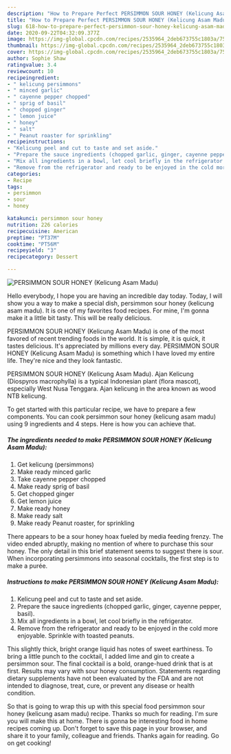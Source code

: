 ```yaml
---
description: "How to Prepare Perfect PERSIMMON SOUR HONEY (Kelicung Asam Madu)"
title: "How to Prepare Perfect PERSIMMON SOUR HONEY (Kelicung Asam Madu)"
slug: 618-how-to-prepare-perfect-persimmon-sour-honey-kelicung-asam-madu
date: 2020-09-22T04:32:09.377Z
image: https://img-global.cpcdn.com/recipes/2535964_2deb673755c1803a/751x532cq70/persimmon-sour-honey-kelicung-asam-madu-recipe-main-photo.jpg
thumbnail: https://img-global.cpcdn.com/recipes/2535964_2deb673755c1803a/751x532cq70/persimmon-sour-honey-kelicung-asam-madu-recipe-main-photo.jpg
cover: https://img-global.cpcdn.com/recipes/2535964_2deb673755c1803a/751x532cq70/persimmon-sour-honey-kelicung-asam-madu-recipe-main-photo.jpg
author: Sophie Shaw
ratingvalue: 3.4
reviewcount: 10
recipeingredient:
- " kelicung persimmons"
- " minced garlic"
- " cayenne pepper chopped"
- " sprig of basil"
- " chopped ginger"
- " lemon juice"
- " honey"
- " salt"
- " Peanut roaster for sprinkling"
recipeinstructions:
- "Kelicung peel and cut to taste and set aside."
- "Prepare the sauce ingredients (chopped garlic, ginger, cayenne pepper, basil)."
- "Mix all ingredients in a bowl, let cool briefly in the refrigerator."
- "Remove from the refrigerator and ready to be enjoyed in the cold more enjoyable. Sprinkle with toasted peanuts."
categories:
- Recipe
tags:
- persimmon
- sour
- honey

katakunci: persimmon sour honey 
nutrition: 226 calories
recipecuisine: American
preptime: "PT37M"
cooktime: "PT56M"
recipeyield: "3"
recipecategory: Dessert

---
```



![PERSIMMON SOUR HONEY (Kelicung Asam Madu)](https://img-global.cpcdn.com/recipes/2535964_2deb673755c1803a/751x532cq70/persimmon-sour-honey-kelicung-asam-madu-recipe-main-photo.jpg)

Hello everybody, I hope you are having an incredible day today. Today, I will show you a way to make a special dish, persimmon sour honey (kelicung asam madu). It is one of my favorites food recipes. For mine, I'm gonna make it a little bit tasty. This will be really delicious.

PERSIMMON SOUR HONEY (Kelicung Asam Madu) is one of the most favored of recent trending foods in the world. It is simple, it is quick, it tastes delicious. It's appreciated by millions every day. PERSIMMON SOUR HONEY (Kelicung Asam Madu) is something which I have loved my entire life. They're nice and they look fantastic.

PERSIMMON SOUR HONEY (Kelicung Asam Madu). Ajan Kelicung (Diospyros macrophylla) is a typical Indonesian plant (flora mascot), especially West Nusa Tenggara. Ajan kelicung in the area known as wood NTB kelicung.


To get started with this particular recipe, we have to prepare a few components. You can cook persimmon sour honey (kelicung asam madu) using 9 ingredients and 4 steps. Here is how you can achieve that.

<!--inarticleads1-->

##### The ingredients needed to make PERSIMMON SOUR HONEY (Kelicung Asam Madu):

1. Get  kelicung (persimmons)
1. Make ready  minced garlic
1. Take  cayenne pepper chopped
1. Make ready  sprig of basil
1. Get  chopped ginger
1. Get  lemon juice
1. Make ready  honey
1. Make ready  salt
1. Make ready  Peanut roaster, for sprinkling


There appears to be a sour honey hoax fueled by media feeding frenzy. The video ended abruptly, making no mention of where to purchase this sour honey. The only detail in this brief statement seems to suggest there is sour. When incorporating persimmons into seasonal cocktails, the first step is to make a purée. 

<!--inarticleads2-->

##### Instructions to make PERSIMMON SOUR HONEY (Kelicung Asam Madu):

1. Kelicung peel and cut to taste and set aside.
1. Prepare the sauce ingredients (chopped garlic, ginger, cayenne pepper, basil).
1. Mix all ingredients in a bowl, let cool briefly in the refrigerator.
1. Remove from the refrigerator and ready to be enjoyed in the cold more enjoyable. Sprinkle with toasted peanuts.


This slightly thick, bright orange liquid has notes of sweet earthiness. To bring a little punch to the cocktail, I added lime and gin to create a persimmon sour. The final cocktail is a bold, orange-hued drink that is at first. Results may vary with sour honey consumption. Statements regarding dietary supplements have not been evaluated by the FDA and are not intended to diagnose, treat, cure, or prevent any disease or health condition. 

So that is going to wrap this up with this special food persimmon sour honey (kelicung asam madu) recipe. Thanks so much for reading. I'm sure you will make this at home. There is gonna be interesting food in home recipes coming up. Don't forget to save this page in your browser, and share it to your family, colleague and friends. Thanks again for reading. Go on get cooking!
